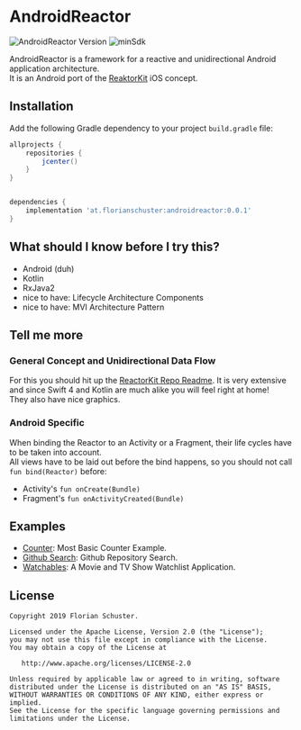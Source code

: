 # AndroidReactor

![AndroidReactor Version](https://img.shields.io/badge/AndroidReactor-0.0.1-red.svg) ![minSdk](https://img.shields.io/badge/minSdk-14-green.svg)

AndroidReactor is a framework for a reactive and unidirectional Android application architecture.  
It is an Android port of the [ReaktorKit](https://github.com/ReactorKit/ReactorKit/) iOS concept.


## Installation

Add the following Gradle dependency to your project `build.gradle` file:

```groovy
allprojects {
    repositories {
        jcenter()
    }
}


dependencies {
    implementation 'at.florianschuster:androidreactor:0.0.1'
}
```


## What should I know before I try this?

* Android (duh)
* Kotlin
* RxJava2
* nice to have: Lifecycle Architecture Components
* nice to have: MVI Architecture Pattern


## Tell me more

### General Concept and Unidirectional Data Flow

For this you should hit up the [ReactorKit Repo Readme](https://github.com/ReactorKit/ReactorKit/blob/master/README.md). It is very extensive and since Swift 4 and Kotlin are much alike you will feel right at home!  
They also have nice graphics.

### Android Specific

When binding the Reactor to an Activity or a Fragment, their life cycles have to be taken into account.  
All views have to be laid out before the bind happens, so you should not call `fun bind(Reactor)` before:

* Activity's `fun onCreate(Bundle)`
* Fragment's `fun onActivityCreated(Bundle)`


## Examples

* [Counter](https://github.com/floschu/AndroidReactor/tree/master/countersample): Most Basic Counter Example.
* [Github Search](https://github.com/floschu/AndroidReactor/tree/master/githubsample): Github Repository Search.
* [Watchables](https://github.com/floschu/Watchables): A Movie and TV Show Watchlist Application.


## License

```
Copyright 2019 Florian Schuster.

Licensed under the Apache License, Version 2.0 (the "License");
you may not use this file except in compliance with the License.
You may obtain a copy of the License at

   http://www.apache.org/licenses/LICENSE-2.0

Unless required by applicable law or agreed to in writing, software
distributed under the License is distributed on an "AS IS" BASIS,
WITHOUT WARRANTIES OR CONDITIONS OF ANY KIND, either express or implied.
See the License for the specific language governing permissions and
limitations under the License.
```